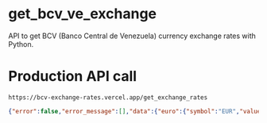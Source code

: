 # get_bcv_ve_exchange

API to get BCV (Banco Central de Venezuela) currency exchange rates with Python.

# Production API call

```url
https://bcv-exchange-rates.vercel.app/get_exchange_rates
```

```json
{"error":false,"error_message":[],"data":{"euro":{"symbol":"EUR","value":"19,39949699"},"yuan":{"symbol":"CNY","value":"2,67429452"},"lira":{"symbol":"TRY","value":"0,98005430"},"rublo":{"symbol":"RUB","value":"0,25213624"},"dolar":{"symbol":"USD","value":"18,39460000"},"effective_date":"Viernes, 06 Enero  2023","run_timestamp":"2023-01-06 11:55:42 UTC"}}
```

